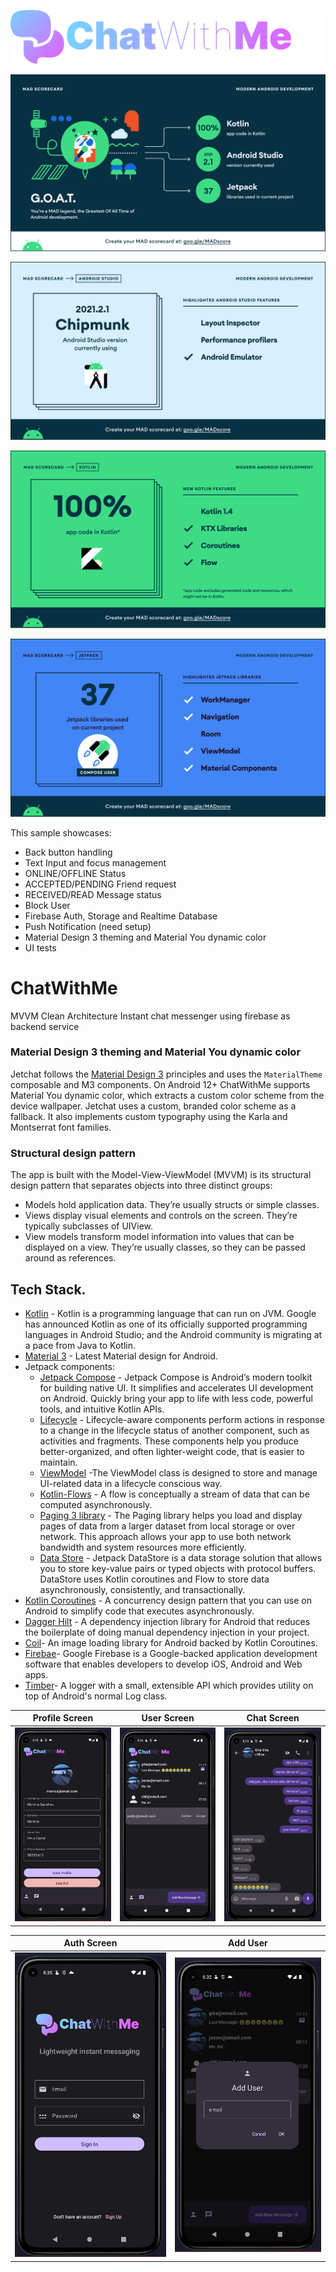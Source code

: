 <p align="center"><img src="screenshots/chatWithMe.png" alt="Movplay"</p>
<p align="center"><img src="screenshots/summary.png" alt="Movplay"></p>
<p align="center"><img src="screenshots/studio.png" alt="Movplay"></p>
<p align="center"><img src="screenshots/kotlin.png" alt="Movplay"></p>
<p align="center"><img src="screenshots/jetpack.png" alt="Movplay"></p>

This sample showcases:

* Back button handling
* Text Input and focus management
* ONLINE/OFFLINE Status
* ACCEPTED/PENDING Friend request
* RECEIVED/READ Message status
* Block User
* Firebase Auth, Storage and Realtime Database
* Push Notification (need setup)
* Material Design 3 theming and Material You dynamic color
* UI tests

# ChatWithMe
MVVM Clean Architecture Instant chat messenger using firebase as backend service

### Material Design 3 theming and Material You dynamic color
Jetchat follows the [Material Design 3](https://m3.material.io) principles and uses the `MaterialTheme` composable and M3 components. On Android 12+ ChatWithMe supports Material You dynamic color, which extracts a custom color scheme from the device wallpaper. Jetchat uses a custom, branded color scheme as a fallback. It also implements custom typography using the Karla and Montserrat font families.


### Structural design pattern
The app is built with the Model-View-ViewModel (MVVM) is its structural design pattern that separates objects into three distinct groups:
- Models hold application data. They’re usually structs or simple classes.
- Views display visual elements and controls on the screen. They’re typically subclasses of UIView.
- View models transform model information into values that can be displayed on a view. They’re usually classes, so they can be passed around as references.


## Tech Stack.
- [Kotlin](https://developer.android.com/kotlin) - Kotlin is a programming language that can run on JVM. Google has announced Kotlin as one of its officially supported programming languages in Android Studio; and the Android community is migrating at a pace from Java to Kotlin.
- [Material 3](https://m3.material.io/foundations/accessible-design/overview) - Latest Material design for Android.
- Jetpack components:
    - [Jetpack Compose](https://developer.android.com/jetpack/compose) - Jetpack Compose is Android’s modern toolkit for building native UI. It simplifies and accelerates UI development on Android. Quickly bring your app to life with less code, powerful tools, and intuitive Kotlin APIs.
    - [Lifecycle](https://developer.android.com/topic/libraries/architecture/lifecycle) - Lifecycle-aware components perform actions in response to a change in the lifecycle status of another component, such as activities and fragments. These components help you produce better-organized, and often lighter-weight code, that is easier to maintain.
    - [ViewModel](https://developer.android.com/topic/libraries/architecture/viewmodel) -The ViewModel class is designed to store and manage UI-related data in a lifecycle conscious way.
    - [Kotlin-Flows](https://developer.android.com/kotlin/flow) - A flow is conceptually a stream of data that can be computed asynchronously.
    - [Paging 3 library](https://developer.android.com/topic/libraries/architecture/paging/v3-overview) - The Paging library helps you load and display pages of data from a larger dataset from local storage or over network. This approach allows your app to use both network bandwidth and system resources more efficiently.
    - [Data Store](https://developer.android.com/topic/libraries/architecture/datastore) - Jetpack DataStore is a data storage solution that allows you to store key-value pairs or typed objects with protocol buffers. DataStore uses Kotlin coroutines and Flow to store data asynchronously, consistently, and transactionally.
- [Kotlin Coroutines](https://developer.android.com/kotlin/coroutines) - A concurrency design pattern that you can use on Android to simplify code that executes asynchronously.
- [Dagger Hilt](https://developer.android.com/training/dependency-injection/hilt-android) - A dependency injection library for Android that reduces the boilerplate of doing manual dependency injection in your project.
- [Coil](https://coil-kt.github.io/coil/compose/)- An image loading library for Android backed by Kotlin Coroutines.
- [Firebae](https://firebase.google.com/)- Google Firebase is a Google-backed application development software that enables developers to develop iOS, Android and Web apps.
- [Timber](https://github.com/JakeWharton/timber)- A logger with a small, extensible API which provides utility on top of Android's normal Log class.



|            Profile Screen            |                User Screen                |                Chat Screen                |
| :----------------------------------: | :---------------------------------------: | :---------------------------------------: |
| ![](screenshots/proflileScreen.png)  |      ![](screenshots/userScreen.png)      |      ![](screenshots/chatScreen.png)      |

|              Auth Screen             |                 Add User                  |                
| :----------------------------------: | :---------------------------------------: | 
|   ![](screenshots/authScreen.png)    |       ![](screenshots/addUser.png)        |        


